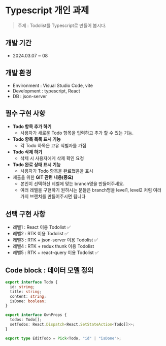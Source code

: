 # Typescript 개인 과제

> 주제 : Todolist를 Typescript로 만들어 봅시다.

## 개발 기간

- 2024.03.07 ~ 08

## 개발 환경

- Environment : Visual Studio Code, vite
- Development : typescript, React
- DB : json-server

## 필수 구현 사항

- **Todo 항목 추가 하기**
  - 사용자가 새로운 Todo 항목을 입력하고 추가 할 수 있는 기능.
- **Todo 항목 목록 표시 기능**
  - 각 Todo 하목은 고유 식별자를 가짐
- **Todo 삭제 하기**
  - 삭제 시 사용자에게 삭제 확인 요청
- **Todo 완료 상태 표시 기능**
  - 사용자가 Todo 항목을 완료했음을 표시
- 제출을 위한 **GIT 관련 내용(중요)**
  - 본인이 선택하신 레벨에 맞는 branch명을 만들어주세요.
  - 여러 레벨을 구현하기 원하시는 분들은 branch명을 level1, level2 처럼 여러가지 브랜치를 만들어주시면 됩니다

## 선택 구현 사항

- 레벨1 : React 이용 Todolist ✅
- 레벨2 : RTK 이용 Todolist ✅
- 레벨3 : RTK + json-server 이용 Todolist ✅
- 레벨4 : RTK + redux thunk 이용 Todolist
- 레벨5 : RTK + react-query 이용 Todolist ✅

## Code block : 데이터 모델 정의

```ts
export interface Todo {
  id: string;
  title: string;
  content: string;
  isDone: boolean;
}
```

```ts
export interface OwnProps {
  todos: Todo[];
  setTodos: React.Dispatch<React.SetStateAction<Todo[]>>;
}
```

```ts
export type EditTodo = Pick<Todo, "id" | "isDone">;
```
